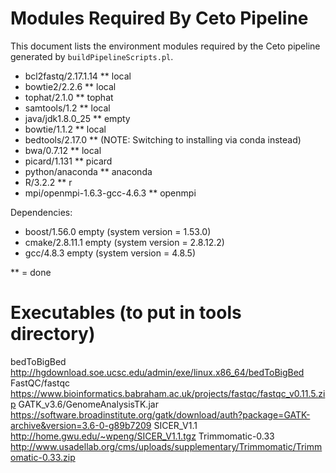 # Modules Required By Ceto Pipeline

This document lists the environment modules required by the Ceto pipeline
generated by `buildPipelineScripts.pl`.

- bcl2fastq/2.17.1.14 **	local
- bowtie2/2.2.6 **		local
- tophat/2.1.0 **		tophat
- samtools/1.2 **		local
- java/jdk1.8.0_25 **		empty
- bowtie/1.1.2 **		local
- bedtools/2.17.0 ** (NOTE: Switching to installing via conda instead)
- bwa/0.7.12 **			local
- picard/1.131 **		picard
- python/anaconda **		anaconda
- R/3.2.2 **			r
- mpi/openmpi-1.6.3-gcc-4.6.3 ** openmpi

Dependencies:
- boost/1.56.0			empty (system version = 1.53.0)
- cmake/2.8.11.1		empty (system version = 2.8.12.2)
- gcc/4.8.3			empty (system version = 4.8.5)

** = done

# Executables (to put in tools directory)
bedToBigBed			http://hgdownload.soe.ucsc.edu/admin/exe/linux.x86_64/bedToBigBed
FastQC/fastqc			https://www.bioinformatics.babraham.ac.uk/projects/fastqc/fastqc_v0.11.5.zip 
GATK_v3.6/GenomeAnalysisTK.jar	https://software.broadinstitute.org/gatk/download/auth?package=GATK-archive&version=3.6-0-g89b7209
SICER_V1.1			http://home.gwu.edu/~wpeng/SICER_V1.1.tgz
Trimmomatic-0.33		http://www.usadellab.org/cms/uploads/supplementary/Trimmomatic/Trimmomatic-0.33.zip

